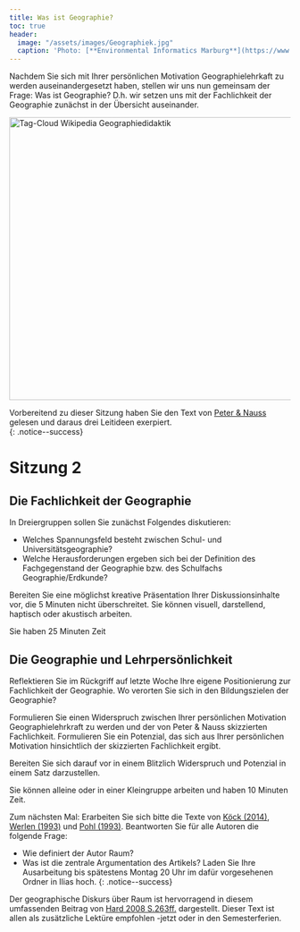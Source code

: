 ```yaml
---
title: Was ist Geographie?
toc: true
header:
  image: "/assets/images/Geographiek.jpg"
  caption: 'Photo: [**Environmental Informatics Marburg**](https://www.flickr.com/environmentalinformatics-marburg/)'  
---
```


Nachdem Sie sich mit Ihrer persönlichen Motivation Geographielehrkaft zu werden auseinandergesetzt haben, stellen wir uns nun gemeinsam der Frage: Was ist Geographie? D.h. wir setzen uns mit der Fachlichkeit der Geographie zunächst in der Übersicht auseinander.
<!--more-->

<a data-flickr-embed="true" href="https://www.flickr.com/photos/environmentalinformatics-marburg/29395927104/in/album-72157633683022206/" title="Tag-Cloud Wikipedia Geographiedidaktik"><img src="https://live.staticflickr.com/8418/29395927104_b22aaee582_c.jpg" width="792" height="506" alt="Tag-Cloud Wikipedia Geographiedidaktik"/></a><script async src="//embedr.flickr.com/assets/client-code.js" charset="utf-8"></script>

Vorbereitend zu dieser Sitzung haben Sie den Text von [Peter & Nauss](https://link.springer.com/chapter/10.1007/978-3-658-29194-5_6) gelesen und daraus drei Leitideen exerpiert.  
{: .notice--success}

# Sitzung 2

## Die Fachlichkeit der Geographie
In Dreiergruppen sollen Sie zunächst Folgendes diskutieren:
*  Welches Spannungsfeld besteht zwischen Schul- und Universitätsgeographie?
*  Welche Herausforderungen ergeben sich bei der Definition des Fachgegenstand der Geographie bzw. des Schulfachs Geographie/Erdkunde?

Bereiten Sie eine möglichst kreative Präsentation Ihrer Diskussionsinhalte vor, die 5 Minuten nicht überschreitet. Sie können visuell, darstellend, haptisch oder akustisch arbeiten. 

Sie haben 25 Minuten Zeit

## Die Geographie und Lehrpersönlichkeit
Reflektieren Sie im Rückgriff auf letzte Woche Ihre eigene Positionierung zur Fachlichkeit der Geographie. Wo verorten Sie sich in den Bildungszielen der Geographie? 

Formulieren Sie einen Widerspruch zwischen Ihrer persönlichen Motivation Geographielehrkraft zu werden und der von Peter & Nauss skizzierten Fachlichkeit.
Formulieren Sie ein Potenzial, das sich aus Ihrer persönlichen Motivation hinsichtlich der skizzierten Fachlichkeit ergibt.

Bereiten Sie sich darauf vor in einem Blitzlich Widerspruch und Potenzial in einem Satz darzustellen.

Sie können alleine oder in einer Kleingruppe arbeiten und haben 10 Minuten Zeit.


Zum nächsten Mal:
Erarbeiten Sie sich bitte die Texte von [Köck (2014)](https://ilias.uni-marburg.de/goto.php?target=file_3374935_download&client_id=UNIMR), [Werlen (1993)](https://www.erdkunde.uni-bonn.de/archive/1993/gibt-es-eine-geographie-ohne-raum-zum-verhaeltnis-von-traditioneller-geographie-und-zeitgenoessischen-gesellschaften) und [Pohl (1993)](https://www.erdkunde.uni-bonn.de/archive/1993/kann-es-eine-geographie-ohne-raum-geben-zum-verhaeltnis-von-theoriediskussion-und-disziplinpolitik). Beantworten Sie für alle Autoren die folgende Frage:
* Wie definiert der Autor Raum?
* Was ist die zentrale Argumentation des Artikels?
Laden Sie Ihre Ausarbeitung bis spätestens Montag 20 Uhr im dafür vorgesehenen Ordner in Ilias hoch.
{: .notice--success}

Der geographische Diskurs über Raum ist hervorragend in diesem umfassenden Beitrag von [Hard 2008 S.263ff.](https://www.degruyter.com/document/doi/10.1515/9783839406830/html) dargestellt. Dieser Text ist allen als zusätzliche Lektüre empfohlen -jetzt oder in den Semesterferien. 




